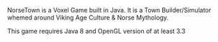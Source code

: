 NorseTown is a Voxel Game built in Java.
It is a Town Builder/Simulator whemed around Viking Age Culture & Norse Mythology.

This game requires Java 8 and OpenGL version of at least 3.3